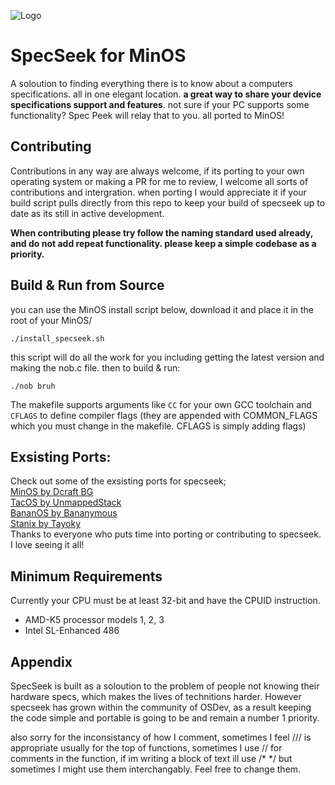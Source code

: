 
![Logo](https://i.imgur.com/Zg37VpH.png)
# SpecSeek for MinOS
A soloution to finding everything there is to know about a computers specifications. all in one elegant location. **a great way to share your device specifications support and features**. not sure if your PC supports some functionality? Spec Peek will relay that to you. all ported to MinOS!

## Contributing
Contributions in any way are always welcome, if its porting to your own operating system or making a PR for me to review, I welcome all sorts of contributions and intergration. when porting I would appreciate it if your build script pulls directly from this repo to keep your build of specseek up to date as its still in active development.

**When contributing please try follow the naming standard used already, and do not add repeat functionality. please keep a simple codebase as a priority.**
## Build & Run from Source

you can use the MinOS install script below, download it and place it in the root of your MinOS/
```
./install_specseek.sh
```
this script will do all the work for you including getting the latest version and making the nob.c file.
then to build & run:
```
./nob bruh
```

The makefile supports arguments like `CC` for your own GCC toolchain and `CFLAGS` to define compiler flags (they are appended with COMMON_FLAGS which you must change in the makefile. CFLAGS is simply adding flags)

## Exsisting Ports:
Check out some of the exsisting ports for specseek;\
    [MinOS by Dcraft BG](https://github.com/Mellurboo/MinOS_SpecSeek)\
    [TacOS by UnmappedStack](https://github.com/UnmappedStack/SpecSeek-forTacOS)\
    [BananOS by Bananymous](https://github.com/Bananymous/banan-os)\
    [Stanix by Tayoky](https://github.com/tayoky/ports/blob/main/ports/specseek/specseek.ini)\
Thanks to everyone who puts time into porting or contributing to specseek. I love seeing it all!

## Minimum Requirements
Currently your CPU must be at least 32-bit and have the CPUID instruction.

- AMD-K5 processor models 1, 2, 3
- Intel SL-Enhanced 486


## Appendix
SpecSeek is built as a soloution to the problem of people not knowing their hardware specs, which makes the lives of technitions harder. However specseek has grown within the community of OSDev, as a result keeping the code simple and portable is going to be and remain a number 1 priority.

also sorry for the inconsistancy of how I comment, sometimes I feel /// is appropriate usually for the top of functions, sometimes I use // for comments in the function, if im writing a block of text ill use /* */ but sometimes I might use them interchangably. Feel free to change them.